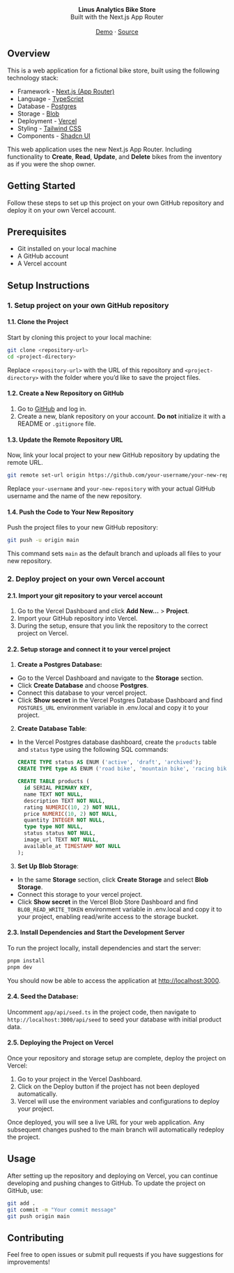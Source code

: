 <div align="center"><strong>Linus Analytics Bike Store</strong></div>
<div align="center">Built with the Next.js App Router</div>
<br />
<div align="center">
<a href="https://bikestore-assessment.vercel.app/">Demo</a>
<span> · </span>
<a href="https://github.com/wesleywang4766/bikestore-assessment/tree/main">Source</a>
<span>
</div>

## Overview

This is a web application for a fictional bike store, built using the following technology stack:

- Framework - [Next.js (App Router)](https://nextjs.org)
- Language - [TypeScript](https://www.typescriptlang.org)
- Database - [Postgres](https://vercel.com/postgres)
- Storage - [Blob](https://vercel.com/storage/blob)
- Deployment - [Vercel](https://vercel.com/docs/concepts/next.js/overview)
- Styling - [Tailwind CSS](https://tailwindcss.com)
- Components - [Shadcn UI](https://ui.shadcn.com/)

This web application uses the new Next.js App Router. Including functionality to **Create**, **Read**, **Update**, and **Delete** bikes from the inventory as if you were the shop owner.

## Getting Started

Follow these steps to set up this project on your own GitHub repository and deploy it on your own Vercel account.

## Prerequisites

- Git installed on your local machine
- A GitHub account
- A Vercel account

## Setup Instructions

### 1. Setup project on your own GitHub repository

#### 1.1. Clone the Project

Start by cloning this project to your local machine:

```bash
git clone <repository-url>
cd <project-directory>
```

Replace `<repository-url>` with the URL of this repository and `<project-directory>` with the folder where you’d like to save the project files.

#### 1.2. Create a New Repository on GitHub

1. Go to [GitHub](https://github.com) and log in.
2. Create a new, blank repository on your account. **Do not** initialize it with a README or `.gitignore` file.

#### 1.3. Update the Remote Repository URL

Now, link your local project to your new GitHub repository by updating the remote URL.

```bash
git remote set-url origin https://github.com/your-username/your-new-repository.git
```

Replace `your-username` and `your-new-repository` with your actual GitHub username and the name of the new repository.

#### 1.4. Push the Code to Your New Repository

Push the project files to your new GitHub repository:

```bash
git push -u origin main
```

This command sets `main` as the default branch and uploads all files to your new repository.

### 2. Deploy project on your own Vercel account

#### 2.1. Import your git repository to your vercel account

1. Go to the Vercel Dashboard and click **Add New…** > **Project**.
2. Import your GitHub repository into Vercel.
3. During the setup, ensure that you link the repository to the correct project on Vercel.

#### 2.2. Setup storage and connect it to your vercel project

1. **Create a Postgres Database:**
  - Go to the Vercel Dashboard and navigate to the **Storage** section.
  - Click **Create Database** and choose **Postgres**.
  - Connect this database to your vercel project.
  - Click **Show secret** in the Vercel Postgres Database Dashboard and find `POSTGRES_URL` environment variable in .env.local and copy it to your project.

2. **Create Database Table**:
  - In the Vercel Postgres database dashboard, create the `products` table and `status` type using the following SQL commands:

    ```sql
    CREATE TYPE status AS ENUM ('active', 'draft', 'archived');
    CREATE TYPE type AS ENUM ('road bike', 'mountain bike', 'racing bike');

    CREATE TABLE products (
      id SERIAL PRIMARY KEY,
      name TEXT NOT NULL,
      description TEXT NOT NULL,
      rating NUMERIC(10, 2) NOT NULL,
      price NUMERIC(10, 2) NOT NULL,
      quantity INTEGER NOT NULL,
      type type NOT NULL,
      status status NOT NULL,
      image_url TEXT NOT NULL,
      available_at TIMESTAMP NOT NULL
    );
    ```

3. **Set Up Blob Storage**:
  - In the same **Storage** section, click **Create Storage** and select **Blob Storage**.
  - Connect this storage to your vercel project.
  - Click **Show secret** in the Vercel Blob Store Dashboard and find `BLOB_READ_WRITE_TOKEN` environment variable in .env.local and copy it to your project, enabling read/write access to the storage bucket.

#### 2.3. Install Dependencies and Start the Development Server

To run the project locally, install dependencies and start the server:

```bash
pnpm install
pnpm dev
```

You should now be able to access the application at [http://localhost:3000](http://localhost:3000).

#### 2.4. Seed the Database:
Uncomment `app/api/seed.ts` in the project code, then navigate to `http://localhost:3000/api/seed` to seed your database with initial product data.

#### 2.5. Deploying the Project on Vercel

Once your repository and storage setup are complete, deploy the project on Vercel:

1. Go to your project in the Vercel Dashboard.
2. Click on the Deploy button if the project has not been deployed automatically.
3. Vercel will use the environment variables and configurations to deploy your project.

Once deployed, you will see a live URL for your web application. Any subsequent changes pushed to the main branch will automatically redeploy the project.

## Usage

After setting up the repository and deploying on Vercel, you can continue developing and pushing changes to GitHub. To update the project on GitHub, use:

```bash
git add .
git commit -m "Your commit message"
git push origin main
```

## Contributing

Feel free to open issues or submit pull requests if you have suggestions for improvements!